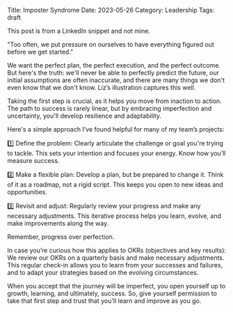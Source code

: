 Title: Imposter Syndrome
Date: 2023-05-26
Category: Leadership
Tags: draft

This post is from a LinkedIn snippet and not mine.

"Too often, we put pressure on ourselves to have everything figured out before we get started."

We want the perfect plan, the perfect execution, and the perfect outcome. But here's the truth: we'll never be able to perfectly predict the future, our initial assumptions are often inaccurate, and there are many things we don't even know that we don't know. Liz’s illustration captures this well.

Taking the first step is crucial, as it helps you move from inaction to action. The path to success is rarely linear, but by embracing imperfection and uncertainty, you'll develop resilience and adaptability.

Here's a simple approach I’ve found helpful for many of my team’s projects:

1️⃣ Define the problem: Clearly articulate the challenge or goal you're trying to tackle. This sets your intention and focuses your energy. Know how you’ll measure success.

2️⃣ Make a flexible plan: Develop a plan, but be prepared to change it. Think of it as a roadmap, not a rigid script. This keeps you open to new ideas and opportunities.

3️⃣ Revisit and adjust: Regularly review your progress and make any necessary adjustments. This iterative process helps you learn, evolve, and make improvements along the way.

Remember, progress over perfection.

In case you’re curious how this applies to OKRs (objectives and key results): We review our OKRs on a quarterly basis and make necessary adjustments. This regular check-in allows you to learn from your successes and failures, and to adapt your strategies based on the evolving circumstances.

When you accept that the journey will be imperfect, you open yourself up to growth, learning, and ultimately, success. So, give yourself permission to take that first step and trust that you'll learn and improve as you go.